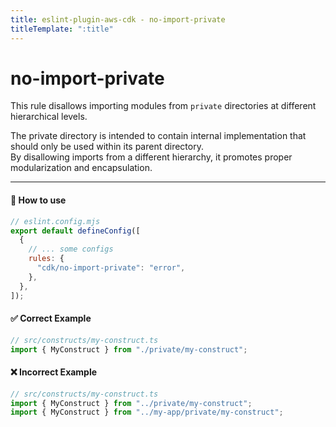 ```yaml
---
title: eslint-plugin-aws-cdk - no-import-private
titleTemplate: ":title"
---
```


<script setup>
import NotRecommendedItem from '../components/NotRecommendedItem.vue'
</script>

# no-import-private

<NotRecommendedItem />

This rule disallows importing modules from `private` directories at different hierarchical levels.

The private directory is intended to contain internal implementation that should only be used within its parent directory.  
By disallowing imports from a different hierarchy, it promotes proper modularization and encapsulation.

---

#### 🔧 How to use

```js
// eslint.config.mjs
export default defineConfig([
  {
    // ... some configs
    rules: {
      "cdk/no-import-private": "error",
    },
  },
]);
```

#### ✅ Correct Example

```ts
// src/constructs/my-construct.ts
import { MyConstruct } from "./private/my-construct";
```

#### ❌ Incorrect Example

```ts
// src/constructs/my-construct.ts
import { MyConstruct } from "../private/my-construct";
import { MyConstruct } from "../my-app/private/my-construct";
```
